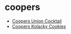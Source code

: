 # coopers

 * [Coopers Union Cocktail](../../index/c/coopers-union-cocktail-355034.json)
 * [Coopers Kolacky Cookies](../../index/c/coopers-kolacky-cookies.json)
